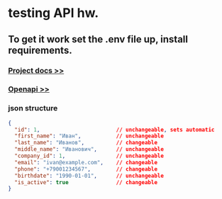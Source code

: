 # testing API hw.

## To get it work set the .env file up, install requirements.

### [Project docs >>](http://5.101.50.27:8000/docs#)
### [Openapi >>](http://5.101.50.27:8000/openapi.json)
### json structure
```json
{
  "id": 1,                        // unchangeable, sets automatic
  "first_name": "Иван",           // unchangeable
  "last_name": "Иванов",          // changeable
  "middle_name": "Иванович",      // unchangeable
  "company_id": 1,                // unchangeable
  "email": "ivan@example.com",    // changeable
  "phone": "+79001234567",        // changeable
  "birthdate": "1990-01-01",      // unchangeable
  "is_active": true               // changeable
}
```